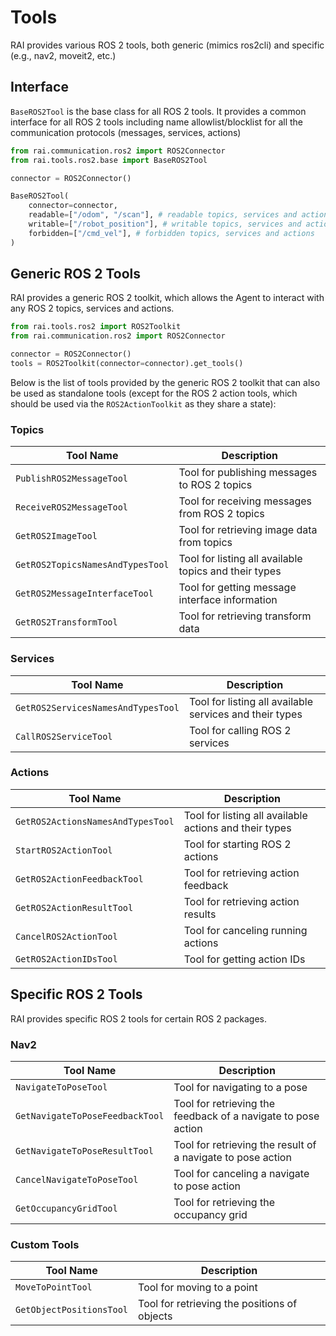 # Tools

RAI provides various ROS 2 tools, both generic (mimics ros2cli) and specific (e.g., nav2, moveit2, etc.)

## Interface

`BaseROS2Tool` is the base class for all ROS 2 tools. It provides a common interface for all ROS 2 tools including name allowlist/blocklist for all the communication protocols (messages, services, actions)

```python
from rai.communication.ros2 import ROS2Connector
from rai.tools.ros2.base import BaseROS2Tool

connector = ROS2Connector()

BaseROS2Tool(
    connector=connector,
    readable=["/odom", "/scan"], # readable topics, services and actions
    writable=["/robot_position"], # writable topics, services and actions
    forbidden=["/cmd_vel"], # forbidden topics, services and actions
)
```

## Generic ROS 2 Tools

RAI provides a generic ROS 2 toolkit, which allows the Agent to interact with any ROS 2 topics, services and actions.

```python
from rai.tools.ros2 import ROS2Toolkit
from rai.communication.ros2 import ROS2Connector

connector = ROS2Connector()
tools = ROS2Toolkit(connector=connector).get_tools()
```

Below is the list of tools provided by the generic ROS 2 toolkit that can also be used as standalone tools (except for the ROS 2 action tools, which should be used via the `ROS2ActionToolkit` as they share a state):

### Topics

| Tool Name                        | Description                                           |
| -------------------------------- | ----------------------------------------------------- |
| `PublishROS2MessageTool`         | Tool for publishing messages to ROS 2 topics          |
| `ReceiveROS2MessageTool`         | Tool for receiving messages from ROS 2 topics         |
| `GetROS2ImageTool`               | Tool for retrieving image data from topics            |
| `GetROS2TopicsNamesAndTypesTool` | Tool for listing all available topics and their types |
| `GetROS2MessageInterfaceTool`    | Tool for getting message interface information        |
| `GetROS2TransformTool`           | Tool for retrieving transform data                    |

### Services

| Tool Name                          | Description                                             |
| ---------------------------------- | ------------------------------------------------------- |
| `GetROS2ServicesNamesAndTypesTool` | Tool for listing all available services and their types |
| `CallROS2ServiceTool`              | Tool for calling ROS 2 services                         |

### Actions

| Tool Name                         | Description                                            |
| --------------------------------- | ------------------------------------------------------ |
| `GetROS2ActionsNamesAndTypesTool` | Tool for listing all available actions and their types |
| `StartROS2ActionTool`             | Tool for starting ROS 2 actions                        |
| `GetROS2ActionFeedbackTool`       | Tool for retrieving action feedback                    |
| `GetROS2ActionResultTool`         | Tool for retrieving action results                     |
| `CancelROS2ActionTool`            | Tool for canceling running actions                     |
| `GetROS2ActionIDsTool`            | Tool for getting action IDs                            |

## Specific ROS 2 Tools

RAI provides specific ROS 2 tools for certain ROS 2 packages.

### Nav2

| Tool Name                       | Description                                                   |
| ------------------------------- | ------------------------------------------------------------- |
| `NavigateToPoseTool`            | Tool for navigating to a pose                                 |
| `GetNavigateToPoseFeedbackTool` | Tool for retrieving the feedback of a navigate to pose action |
| `GetNavigateToPoseResultTool`   | Tool for retrieving the result of a navigate to pose action   |
| `CancelNavigateToPoseTool`      | Tool for canceling a navigate to pose action                  |
| `GetOccupancyGridTool`          | Tool for retrieving the occupancy grid                        |

### Custom Tools

| Tool Name                | Description                                  |
| ------------------------ | -------------------------------------------- |
| `MoveToPointTool`        | Tool for moving to a point                   |
| `GetObjectPositionsTool` | Tool for retrieving the positions of objects |
